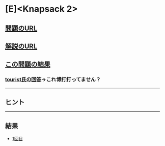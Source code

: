 # \[E\]\<Knapsack 2\>

## [問題のURL](https://atcoder.jp/contests/dp/tasks/dp_e)

## [解説のURL](https://qiita.com/drken/items/dc53c683d6de8aeacf5a#d-%E5%95%8F%E9%A1%8C---knapsack-2)

## [この問題の結果](https://atcoder.jp/contests/dp/submissions?f.Task=dp_e&f.LanguageName=C%2B%2B&f.Status=AC&f.User=)

### [tourist氏の回答](https://atcoder.jp/contests/dp/submissions/8996453)→これ博打打ってません？

<!---- 「問題の結果の見方」
 PROBLEMS→問題番号一覧→回答者数→accepted＋言語をセレクトする 
 ---->

-----

## ヒント

-----

## 結果

* [1回目](./initial/submit1.cpp)
